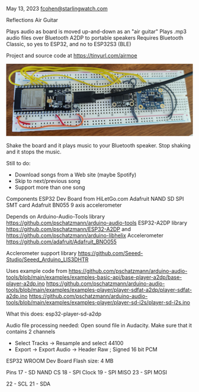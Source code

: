 May 13, 2023
fcohen@starlingwatch.com

Reflections Air Guitar

Plays audio as board is moved up-and-down as an "air guitar"
Plays .mp3 audio files over Bluetooth A2DP to portable speakers
Requires Bluetooth Classic, so yes to ESP32, and no to ESP32S3 (BLE)

Project and source code at https://tinyurl.com/airmoe

![AirGuitar breadboard](AirGuitar.jpg "Components and assembly instructions")

Shake the board and it plays music to your Bluetooth speaker. Stop shaking
and it stops the music.

Still to do:
- Download songs from a Web site (maybe Spotify)
- Skip to next/previous song
- Support more than one song

Components
ESP32 Dev Board from HiLetGo.com
Adafruit NAND SD SPI SMT card
Adafruit BN055 9 axis accelerometer

Depends on
Arduino-Audio-Tools library 
https://github.com/pschatzmann/arduino-audio-tools
ESP32-A2DP library
https://github.com/pschatzmann/ESP32-A2DP
and
https://github.com/pschatzmann/arduino-libhelix
Accelerometer
https://github.com/adafruit/Adafruit_BNO055

Acclerometer support library
https://github.com/Seeed-Studio/Seeed_Arduino_LIS3DHTR

Uses example code from
https://github.com/pschatzmann/arduino-audio-tools/blob/main/examples/examples-basic-api/base-player-a2dp/base-player-a2dp.ino
https://github.com/pschatzmann/arduino-audio-tools/blob/main/examples/examples-player/player-sdfat-a2dp/player-sdfat-a2dp.ino
https://github.com/pschatzmann/arduino-audio-tools/blob/main/examples/examples-player/player-sd-i2s/player-sd-i2s.ino

What this does:
esp32-player-sd-a2dp

Audio file processing needed:
Open sound file in Audacity. Make sure that it contains 2 channels
- Select Tracks -> Resample and select 44100
- Export -> Export Audio -> Header Raw ; Signed 16 bit PCM

ESP32 WROOM Dev Board
Flash size: 4 MB

Pins
17 - SD NAND CS
18 - SPI Clock
19 - SPI MISO
23 - SPI MOSI

22 - SCL
21 - SDA

